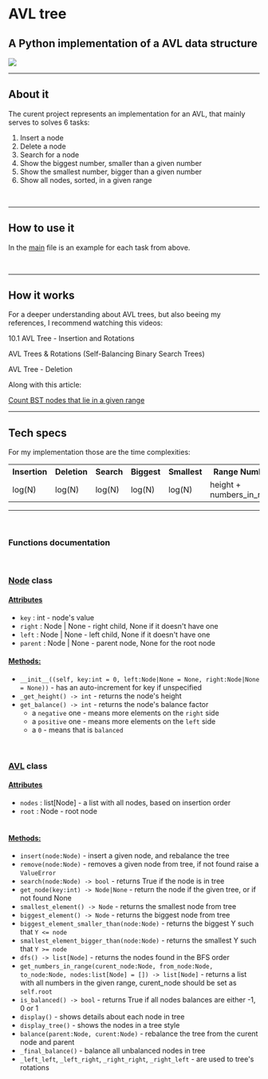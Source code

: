 <h1>AVL tree</h1>
<h2>A Python implementation of a AVL data structure</h2>
<img src='https://user-images.githubusercontent.com/65015373/233707201-65fa25a7-24ad-42ea-9f83-b713a689d401.png'>



<br>
<hr>
<h2>About it</h2>

<p>The curent project represents an implementation for an AVL, that mainly serves to solves 6 tasks:</p>

<ol>
    <li>Insert a node</li>
    <li>Delete a node</li>
    <li>Search for a node</li>
    <li>Show the biggest number, smaller than a given number</li>
    <li>Show the smallest number, bigger than a given number</li>
    <li>Show all nodes, sorted, in a given range</li>
</ol>

<br>
<hr>
<h2>How to use it</h2>

<p>In the <a href='https://github.com/w-i-l/avl-tree/blob/main/main.py'>main</a> file is an example for each task from above.</p>

<br>
<hr>
<h2>How it works</h2>

<p>For a deeper understanding about AVL trees, but also beeing my references, I recommend watching this videos:</p>

<a hreaf='https://www.youtube.com/watch?v=jDM6_TnYIqE&ab_channel=AbdulBari'>10.1 AVL Tree - Insertion and Rotations</a> 

<a hreaf='https://www.youtube.com/watch?v=vRwi_UcZGjU&ab_channel=BackToBackSWE'>AVL Trees & Rotations (Self-Balancing Binary Search Trees)</a> 

<a hreaf='https://www.youtube.com/watch?v=kD_xn7mZ6v8&ab_channel=LalithaNatraj'>AVL Tree - Deletion</a> 

<p>Along with this article:</p><a href='https://www.geeksforgeeks.org/count-bst-nodes-that-are-in-a-given-range/'>Count BST nodes that lie in a given range</a>

<br>
<hr>
<h2>Tech specs</h2>


<p>For my implementation those are the time complexities:</p>
<table>
    <tr>
        <th>Insertion</th>
        <th>Deletion</th>
        <th>Search</th>
        <th>Biggest</th>
        <th>Smallest</th>
        <th>Range Numbers</th>
    </tr>
    <tr>
        <td>log(N)</td>
        <td>log(N)</td>
        <td>log(N)</td>
        <td>log(N)</td>
        <td>log(N)</td>
        <td>height + numbers_in_range</td>
    </tr>
</table>

<hr/>
<br/>

<h3>Functions documentation</h3>
<br/>

<b><h3><a href='https://github.com/w-i-l/avl-tree/blob/main/node.py'>Node</a> class</h3></b>
<u><h4>Attributes</h4></u>
<ul>
    <li><code>key</code> : int - node's value</li>
    <li><code>right</code> : Node | None - right child, None if it doesn't have one</li>
    <li><code>left</code> : Node | None - left child, None if it doesn't have one</li>
    <li><code>parent</code> : Node | None - parent node, None for the root node</li>

</ul>

<u><h4>Methods:</h4></u>
<ul>
    <li><code>__init__((self, key:int = 0, left:Node|None = None, right:Node|None = None))</code> - has an auto-increment for key if unspecified </li>
    <li><code>_get_height() -> int</code> - returns the node's height </li>
    <li><code>get_balance() -> int</code> - returns the node's balance factor
        <ul>
            <li>a <code>negative</code> one - means more elements on the <code>right</code> side</li>
            <li>a <code>positive</code> one - means more elements on the <code>left</code> side</li>
            <li>a <code>0</code> - means that is <code>balanced </code></li>
        </ul>
    </li>
</ul>

<br/>

<b><h3><a href='https://github.com/w-i-l/avl-tree/blob/main/avl.py'>AVL</a> class</h3></b>
<u><h4>Attributes</h4></u>
    <ul>
        <li><code>nodes</code> : list[Node] - a list with all nodes, based on insertion order</li>
        <li><code>root</code> : Node - root node</li>    
    </ul>
    
<u><h4>Methods:</h4></u>
<ul>
    <li><code>insert(node:Node)</code> - insert a given node, and rebalance the tree</li>
    <li><code>remove(node:Node)</code> - removes a given node from tree, if not found raise a <code>ValueError</code></li>
    <li><code>search(node:Node) -> bool</code> - returns True if the node is in tree</li>
    <li><code>get_node(key:int) -> Node|None</code> - return the node if the given tree, or if not found None</li>
    <li><code>smallest_element() -> Node</code> - returns the smallest node from tree</li>
    <li><code>biggest_element() -> Node</code> - returns the biggest node from tree</li>
    <li><code>biggest_element_smaller_than(node:Node)</code> - returns the biggest Y such that <code>Y <= node</code></li>
    <li><code>smallest_element_bigger_than(node:Node)</code> - returns the smallest Y such that <code>Y >= node</code></li>
    <li><code>dfs() -> list[Node]</code> - returns the nodes found in the BFS order</li>
    <li><code>get_numbers_in_range(curent_node:Node, from_node:Node, to_node:Node, nodes:list[Node] = []) -> list[Node]</code> - returns a list with
        all numbers in the given range, curent_node should be set as <code>self.root</code></li>
    <li><code>is_balanced() -> bool</code> - returns True if all nodes balances are either -1, 0 or 1</li>    </li>
    <li><code>display()</code> - shows details about each node in tree</li>
    <li><code>display_tree()</code> - shows the nodes in a tree style</li>
    <li><code>balance(parent:Node, curent:Node)</code> - rebalance the tree from the curent node and parent</li>
    <li><code>_final_balance()</code> - balance all unbalanced nodes in tree</li>
    <li><code>_left_left</code>, <code>_left_right</code>, <code>_right_right</code>, <code>_right_left</code> - are used to tree's rotations</li>
</ul>
